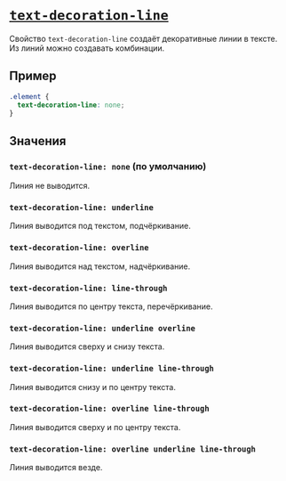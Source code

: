 # [`text-decoration-line`](../index.md)

Свойство `text-decoration-line` создаёт декоративные линии в тексте. Из линий можно создавать комбинации.

## Пример

```css
.element {
  text-decoration-line: none;
}
```

## Значения

### `text-decoration-line: none` (по умолчанию)

Линия не выводится.

### `text-decoration-line: underline`

Линия выводится под текстом, подчёркивание.

### `text-decoration-line: overline`

Линия выводится над текстом, надчёркивание.

### `text-decoration-line: line-through`

Линия выводится по центру текста, перечёркивание.

### `text-decoration-line: underline overline`

Линия выводится сверху и снизу текста.

### `text-decoration-line: underline line-through`

Линия выводится снизу и по центру текста.

### `text-decoration-line: overline line-through`

Линия выводится сверху и по центру текста.

### `text-decoration-line: overline underline line-through`

Линия выводится везде.

